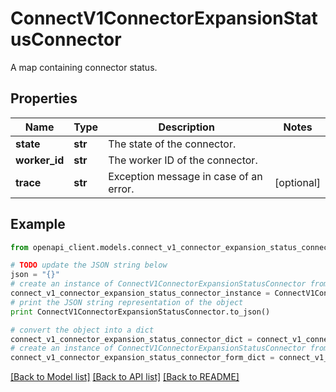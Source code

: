 # ConnectV1ConnectorExpansionStatusConnector

A map containing connector status.

## Properties
Name | Type | Description | Notes
------------ | ------------- | ------------- | -------------
**state** | **str** | The state of the connector. | 
**worker_id** | **str** | The worker ID of the connector. | 
**trace** | **str** | Exception message in case of an error. | [optional] 

## Example

```python
from openapi_client.models.connect_v1_connector_expansion_status_connector import ConnectV1ConnectorExpansionStatusConnector

# TODO update the JSON string below
json = "{}"
# create an instance of ConnectV1ConnectorExpansionStatusConnector from a JSON string
connect_v1_connector_expansion_status_connector_instance = ConnectV1ConnectorExpansionStatusConnector.from_json(json)
# print the JSON string representation of the object
print ConnectV1ConnectorExpansionStatusConnector.to_json()

# convert the object into a dict
connect_v1_connector_expansion_status_connector_dict = connect_v1_connector_expansion_status_connector_instance.to_dict()
# create an instance of ConnectV1ConnectorExpansionStatusConnector from a dict
connect_v1_connector_expansion_status_connector_form_dict = connect_v1_connector_expansion_status_connector.from_dict(connect_v1_connector_expansion_status_connector_dict)
```
[[Back to Model list]](../ccloud/README.md#documentation-for-models) [[Back to API list]](../ccloud/README.md#documentation-for-api-endpoints) [[Back to README]](../ccloud/README.md)


